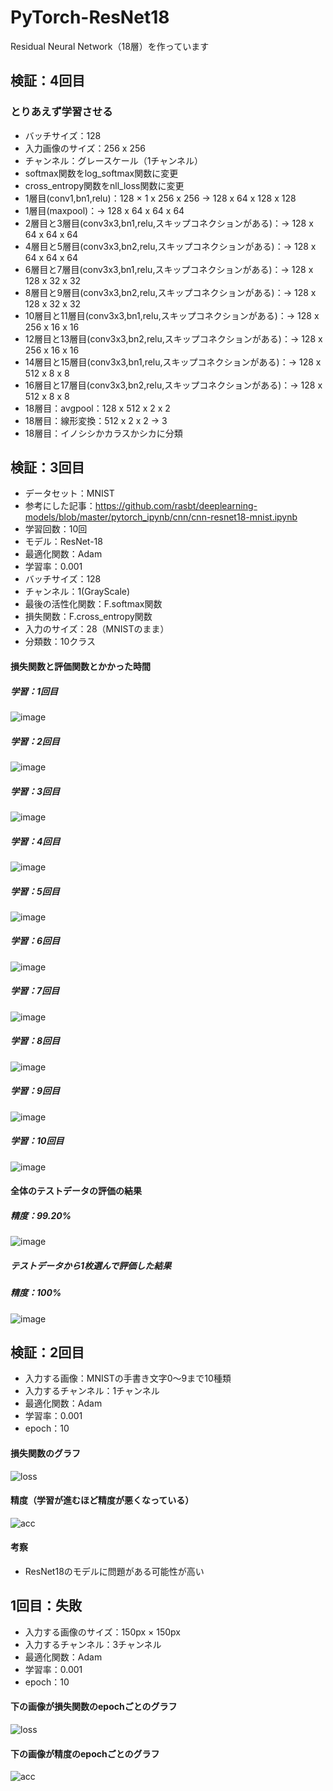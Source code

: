 # PyTorch-ResNet18
Residual Neural Network（18層）を作っています

## 検証：4回目
### とりあえず学習させる
- バッチサイズ：128
- 入力画像のサイズ：256 x 256
- チャンネル：グレースケール（1チャンネル）
- softmax関数をlog_softmax関数に変更
- cross_entropy関数をnll_loss関数に変更
- 1層目(conv1,bn1,relu)：128 × 1 x 256 x 256 -> 128 x 64 x 128 x 128
- 1層目(maxpool)：-> 128 x 64 x 64 x 64
- 2層目と3層目(conv3x3,bn1,relu,スキップコネクションがある)：-> 128 x 64 x 64 x 64 
- 4層目と5層目(conv3x3,bn2,relu,スキップコネクションがある)：-> 128 x 64 x 64 x 64
- 6層目と7層目(conv3x3,bn1,relu,スキップコネクションがある)：-> 128 x 128 x 32 x 32
- 8層目と9層目(conv3x3,bn2,relu,スキップコネクションがある)：-> 128 x 128 x 32 x 32
- 10層目と11層目(conv3x3,bn1,relu,スキップコネクションがある)：-> 128 x 256 x 16 x 16 
- 12層目と13層目(conv3x3,bn2,relu,スキップコネクションがある)：-> 128 x 256 x 16 x 16
- 14層目と15層目(conv3x3,bn1,relu,スキップコネクションがある)：-> 128 x 512 x 8 x 8
- 16層目と17層目(conv3x3,bn2,relu,スキップコネクションがある)：-> 128 x 512 x 8 x 8
- 18層目：avgpool：128 x 512 x 2 x 2
- 18層目：線形変換：512 x 2 x 2 -> 3
- 18層目：イノシシかカラスかシカに分類

## 検証：3回目
- データセット：MNIST
- 参考にした記事：https://github.com/rasbt/deeplearning-models/blob/master/pytorch_ipynb/cnn/cnn-resnet18-mnist.ipynb
- 学習回数：10回
- モデル：ResNet-18
- 最適化関数：Adam
- 学習率：0.001
- バッチサイズ：128
- チャンネル：1(GrayScale)
- 最後の活性化関数：F.softmax関数
- 損失関数：F.cross_entropy関数
- 入力のサイズ：28（MNISTのまま）
- 分類数：10クラス

#### 損失関数と評価関数とかかった時間
##### 学習：1回目
![image](https://user-images.githubusercontent.com/55943803/130061656-33a84950-8ce7-4806-bd50-557ce477dee9.png)

##### 学習：2回目
![image](https://user-images.githubusercontent.com/55943803/130061812-6455339e-b8eb-4aff-96b8-bdccc68e5620.png)

##### 学習：3回目
![image](https://user-images.githubusercontent.com/55943803/130061883-a97be024-0afd-42c4-9c63-b507d6f62c17.png)

##### 学習：4回目
![image](https://user-images.githubusercontent.com/55943803/130061941-69f5358d-5e4d-45c0-85b4-0c2b1b685781.png)

##### 学習：5回目
![image](https://user-images.githubusercontent.com/55943803/130061995-228f88be-f45d-49ba-9f53-9bacbddf501c.png)

##### 学習：6回目
![image](https://user-images.githubusercontent.com/55943803/130062055-4bf72960-e48c-456a-999e-3272bcebd7e8.png)

##### 学習：7回目
![image](https://user-images.githubusercontent.com/55943803/130062175-83e3a3c2-e934-49ff-bd27-f55d78384e26.png)

##### 学習：8回目
![image](https://user-images.githubusercontent.com/55943803/130062287-4ace7ab1-ebce-44f1-a099-ab756cf3e596.png)

##### 学習：9回目
![image](https://user-images.githubusercontent.com/55943803/130062353-812cf60a-40f9-4624-b792-3213146fff50.png)

##### 学習：10回目
![image](https://user-images.githubusercontent.com/55943803/130062418-2b6c988b-6e6f-4f46-9204-d5727a27ffd1.png)

#### 全体のテストデータの評価の結果
##### 精度：99.20%
![image](https://user-images.githubusercontent.com/55943803/130062517-77692e5b-58f9-4d65-88a1-123ec2daa05a.png)

##### テストデータから1枚選んで評価した結果
##### 精度：100%
![image](https://user-images.githubusercontent.com/55943803/130062678-a69a69ef-7994-48db-8cfd-797559d07988.png)


## 検証：2回目
- 入力する画像：MNISTの手書き文字0～9まで10種類
- 入力するチャンネル：1チャンネル
- 最適化関数：Adam
- 学習率：0.001
- epoch：10

#### 損失関数のグラフ
![loss](https://user-images.githubusercontent.com/55943803/129902275-4834f77d-1da1-4ac0-bb56-c3fc822b1331.png)

#### 精度（学習が進むほど精度が悪くなっている）
![acc](https://user-images.githubusercontent.com/55943803/129902268-add268e9-9ff3-47ff-ba8a-0c0a4a045546.png)

#### 考察
- ResNet18のモデルに問題がある可能性が高い


## 1回目：失敗
- 入力する画像のサイズ：150px × 150px
- 入力するチャンネル：3チャンネル
- 最適化関数：Adam
- 学習率：0.001
- epoch：10

#### 下の画像が損失関数のepochごとのグラフ

![loss](https://user-images.githubusercontent.com/55943803/129806431-6f5194fe-72ae-47d9-a37f-c9a6c9574224.png)

#### 下の画像が精度のepochごとのグラフ

![acc](https://user-images.githubusercontent.com/55943803/129806428-23f48052-6893-4f3d-9c00-45cde62f34b9.png)
